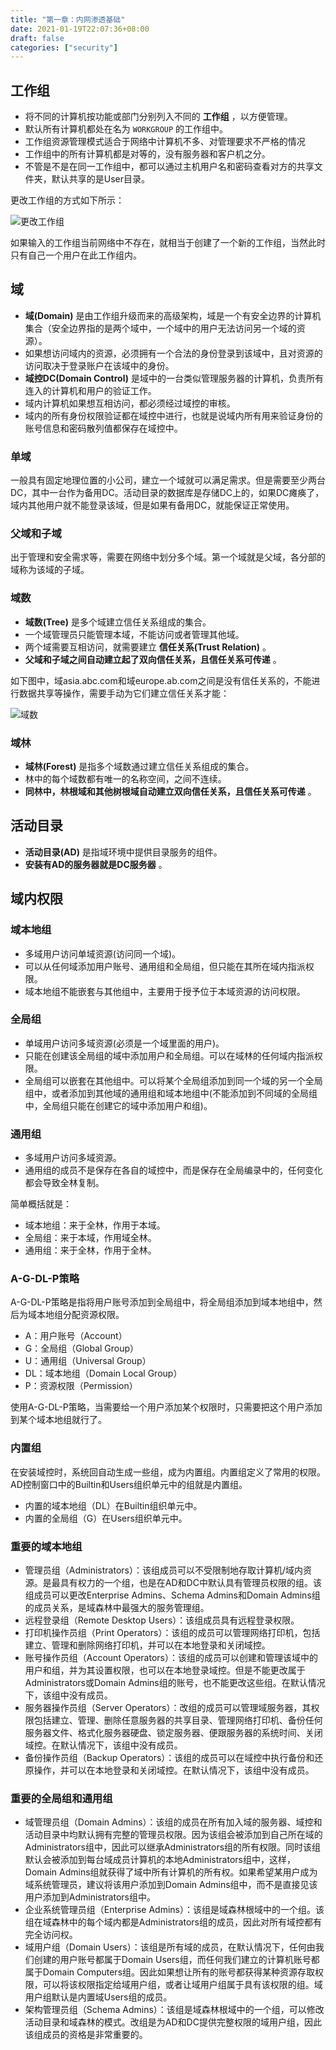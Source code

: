 ```yaml
---
title: "第一章：内网渗透基础"
date: 2021-01-19T22:07:36+08:00
draft: false
categories: ["security"]
---
```


## 工作组
- 将不同的计算机按功能或部门分别列入不同的 **工作组** ，以方便管理。
- 默认所有计算机都处在名为 `WORKGROUP` 的工作组中。
- 工作组资源管理模式适合于网络中计算机不多、对管理要求不严格的情况
- 工作组中的所有计算机都是对等的，没有服务器和客户机之分。
- 不管是不是在同一工作组中，都可以通过主机用户名和密码查看对方的共享文件夹，默认共享的是User目录。

更改工作组的方式如下所示：

![更改工作组][p1]

如果输入的工作组当前网络中不存在，就相当于创建了一个新的工作组，当然此时只有自己一个用户在此工作组内。

## 域
- **域(Domain)** 是由工作组升级而来的高级架构，域是一个有安全边界的计算机集合（安全边界指的是两个域中，一个域中的用户无法访问另一个域的资源）。
- 如果想访问域内的资源，必须拥有一个合法的身份登录到该域中，且对资源的访问取决于登录账户在该域中的身份。
- **域控DC(Domain Control)** 是域中的一台类似管理服务器的计算机，负责所有连入的计算机和用户的验证工作。
- 域内计算机如果想互相访问，都必须经过域控的审核。
- 域内的所有身份权限验证都在域控中进行，也就是说域内所有用来验证身份的账号信息和密码散列值都保存在域控中。

### 单域
一般具有固定地理位置的小公司，建立一个域就可以满足需求。但是需要至少两台DC，其中一台作为备用DC。活动目录的数据库是存储DC上的，如果DC瘫痪了，域内其他用户就不能登录该域，但是如果有备用DC，就能保证正常使用。

### 父域和子域
出于管理和安全需求等，需要在网络中划分多个域。第一个域就是父域，各分部的域称为该域的子域。

### 域数
- **域数(Tree)** 是多个域建立信任关系组成的集合。
- 一个域管理员只能管理本域，不能访问或者管理其他域。
- 两个域需要互相访问，就需要建立 **信任关系(Trust Relation)** 。
- **父域和子域之间自动建立起了双向信任关系，且信任关系可传递** 。


如下图中，域asia.abc.com和域europe.ab.com之间是没有信任关系的，不能进行数据共享等操作，需要手动为它们建立信任关系才能：

![域数][p2]

### 域林
- **域林(Forest)** 是指多个域数通过建立信任关系组成的集合。
- 林中的每个域数都有唯一的名称空间，之间不连续。
- **同林中，林根域和其他树根域自动建立双向信任关系，且信任关系可传递** 。

## 活动目录
- **活动目录(AD)** 是指域环境中提供目录服务的组件。
- **安装有AD的服务器就是DC服务器** 。

## 域内权限
### 域本地组
- 多域用户访问单域资源(访问同一个域)。
- 可以从任何域添加用户账号、通用组和全局组，但只能在其所在域内指派权限。
- 域本地组不能嵌套与其他组中，主要用于授予位于本域资源的访问权限。

### 全局组
- 单域用户访问多域资源(必须是一个域里面的用户)。
- 只能在创建该全局组的域中添加用户和全局组。可以在域林的任何域内指派权限。
- 全局组可以嵌套在其他组中。可以将某个全局组添加到同一个域的另一个全局组中，或者添加到其他域的通用组和域本地组中(不能添加到不同域的全局组中，全局组只能在创建它的域中添加用户和组)。

### 通用组
- 多域用户访问多域资源。
- 通用组的成员不是保存在各自的域控中，而是保存在全局编录中的，任何变化都会导致全林复制。

简单概括就是：

- 域本地组：来于全林，作用于本域。
- 全局组：来于本域，作用域全林。
- 通用组：来于全林，作用于全林。

### A-G-DL-P策略
A-G-DL-P策略是指将用户账号添加到全局组中，将全局组添加到域本地组中，然后为域本地组分配资源权限。

- A：用户账号（Account）
- G：全局组（Global Group）
- U：通用组（Universal Group）
- DL：域本地组（Domain Local Group）
- P：资源权限（Permission）

使用A-G-DL-P策略，当需要给一个用户添加某个权限时，只需要把这个用户添加到某个域本地组就行了。

### 内置组
在安装域控时，系统回自动生成一些组，成为内置组。内置组定义了常用的权限。AD控制窗口中的Builtin和Users组织单元中的组就是内置组。

- 内置的域本地组（DL）在Builtin组织单元中。
- 内置的全局组（G）在Users组织单元中。

### 重要的域本地组
- 管理员组（Administrators）：该组成员可以不受限制地存取计算机/域内资源。是最具有权力的一个组，也是在AD和DC中默认具有管理员权限的组。该组成员可以更改Enterprise Admins、Schema Admins和Domain Admins组的成员关系，是域森林中最强大的服务管理组。
- 远程登录组（Remote Desktop Users）：该组成员具有远程登录权限。
- 打印机操作员组（Print Operators）：该组的成员可以管理网络打印机，包括建立、管理和删除网络打印机，并可以在本地登录和关闭域控。
- 账号操作员组（Account Operators）：该组的成员可以创建和管理该域中的用户和组，并为其设置权限，也可以在本地登录域控。但是不能更改属于Administrators或Domain Admins组的账号，也不能更改这些组。在默认情况下，该组中没有成员。
- 服务器操作员组（Server Operators）：改组的成员可以管理域服务器，其权限包括建立、管理、删除任意服务器的共享目录、管理网络打印机、备份任何服务器文件、格式化服务器硬盘、锁定服务器、便跟服务器的系统时间、关闭域控。在默认情况下，该组中没有成员。
- 备份操作员组（Backup Operators）：该组的成员可以在域控中执行备份和还原操作，并可以在本地登录和关闭域控。在默认情况下，该组中没有成员。

### 重要的全局组和通用组
- 域管理员组（Domain Admins）：该组的成员在所有加入域的服务器、域控和活动目录中均默认拥有完整的管理员权限。因为该组会被添加到自己所在域的Administrators组中，因此可以继承Administrators组的所有权限。同时该组默认会被添加到每台域成员计算机的本地Administrators组中，这样，Domain Admins组就获得了域中所有计算机的所有权。如果希望某用户成为域系统管理员，建议将该用户添加到Domain Admins组中，而不是直接见该用户添加到Administrators组中。
- 企业系统管理员组（Enterprise Admins）：该组是域森林根域中的一个组。该组在域森林中的每个域内都是Administrators组的成员，因此对所有域控都有完全访问权。
- 域用户组（Domain Users）：该组是所有域的成员，在默认情况下，任何由我们创建的用户账号都属于Domain Users组，而任何我们建立的计算机账号都属于Domain Computers组。因此如果想让所有的账号都获得某种资源存取权限，可以将该权限指定给域用户组，或者让域用户组属于具有该权限的组。域用户组默认是内置域Users组的成员。
- 架构管理员组（Schema Admins）：该组是域森林根域中的一个组，可以修改活动目录和域森林的模式。改组是为AD和DC提供完整权限的域用户组，因此该组成员的资格是非常重要的。































[p1]:./../media/2021-01-19-1.png
[p2]:./../media/2021-01-19-2.png